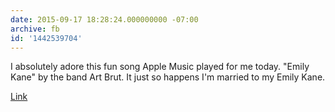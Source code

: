```yaml
---
date: 2015-09-17 18:28:24.000000000 -07:00
archive: fb
id: '1442539704'
---
```


I absolutely adore this fun song Apple Music played for me today. "Emily Kane" by the band Art Brut. It just so happens I'm married to my Emily Kane. 

[Link](http://youtu.be/uvA0UBesfbY)
